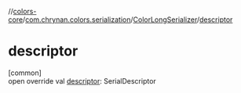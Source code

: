 //[colors-core](../../../index.md)/[com.chrynan.colors.serialization](../index.md)/[ColorLongSerializer](index.md)/[descriptor](descriptor.md)

# descriptor

[common]\
open override val [descriptor](descriptor.md): SerialDescriptor
